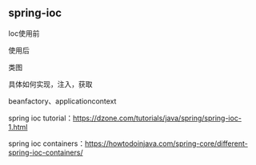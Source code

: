 ## spring-ioc

Ioc使用前

使用后

类图

具体如何实现，注入，获取

beanfactory、applicationcontext



spring ioc tutorial：https://dzone.com/tutorials/java/spring/spring-ioc-1.html

spring ioc containers：https://howtodoinjava.com/spring-core/different-spring-ioc-containers/